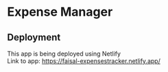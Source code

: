 # Expense Manager
## Deployment
This app is being deployed using Netlify  
Link to app: https://faisal-expensestracker.netlify.app/

